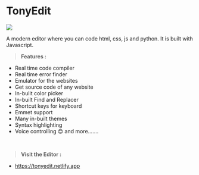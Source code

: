 # TonyEdit
<kbd>
<img src="https://abtp2.github.io/tonyedit/img/index-banner.png">
</kbd>

A modern editor where you can code html, css, js and python.
It is built with Javascript.

>**Features :**
* Real time code compiler
* Real time error finder
* Emulator for the websites
* Get source code of any website
* In-bulit color picker
* In-built Find and Replacer
* Shortcut keys for keyboard
* Emmet support
* Many in-built themes
* Syntax highlighting
* Voice controlling 😍
and more.......
<br>

>**Visit the Editor :**
* https://tonyedit.netlify.app
